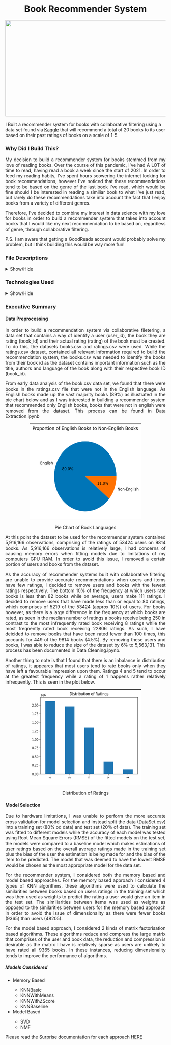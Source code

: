 <h1 align='center'>Book Recommender System</h1>

<p align="center">
  <img width="800" height="300" src="https://hips.hearstapps.com/hmg-prod.s3.amazonaws.com/images/old-books-arranged-on-shelf-royalty-free-image-1572384534.jpg">
</p>

I Built a recommender system for books with collaborative filtering using a data set found via <a href="https://www.kaggle.com/alexanderfrosati/goodbooks-10k-updated">Kaggle</a> that will recommend a total of 20 books to its user based on their past ratings of books on a scale of 1-5.

<h3> Why Did I Build This? </h3>
<p align='justify'>
My decision to build a recommender system for books stemmed from my love of reading books. Over the course of this pandemic, I've had A LOT of time to read, having read a book a week since the start of 2021. In order to feed my reading habits, I've spent hours scowering the internet looking for book recommendations, however I've noticed that these recommendations tend to be based on the genre of the last book I've read, which would be fine should I be interested in reading a similiar book to what I've just read, but rarely do these recommendations take into account the fact that I enjoy books from a variety of different genres.
</p>
</n>
<p align='justify'>
Therefore, I've decided to combine my interest in data science with my love for books in order to build a recommender system that takes into account books that I would like my next recommendation to be based on, regardless of genre, through collaborative filtering.
</p>
</n>
<p align='justify'>
 P.S. I am aware that getting a GoodReads account would probably solve my problem, but I think building this would be way more fun!
</p>

<h3> File Descriptions </h3>
<details>
  <summary>Show/Hide</summary>
<ol>
  <li><a href="https://github.com/supergrace99/BookRecommenderSystem/tree/main/Data"><b>Data</b></a>: Folder contains all datasets created or required for recommender system to work</li>
  <ul>
    <li><b>ratings.csv.zip</b>: Contains ratings of 53434 different users on a variety of diiferent books</li>
    <li><b>books.csv</b>: Has metadata for each book (goodreads IDs, authors, title, average rating, etc.)</li>
    <li><b>DataSet.csv.zip</b>:The final dataset used for model selection, parameter tuning and for the recommender system itself </li>
    <li><b>book_list.csv</b>: Dataset required for the recommender system itself</li>
  </ul>
<li><a href="https://github.com/supergrace99/BookRecommenderSystem/blob/main/Data%20Extraction.ipynb"><b>Data Extraction.ipynb</b></a>: Documents data preprocessing, whereby subsets of the books.csv dataset and ratings.csv dataset were combined to work with</li>
<li><a href="https://github.com/supergrace99/BookRecommenderSystem/blob/main/Data%20Cleaning.ipynb"><b>Data Cleaning.ipynb</b></a>: Contains jupyter notebook documenting the data cleaning process, primarily removing certain pieces of data to avoid memory errors</li>
<li><a href="https://github.com/supergrace99/BookRecommenderSystem/blob/main/Model%20Selection.ipynb"><b>Model Selection.ipynb</b></a>: Models considered for the recommendation system </li>
<li><a href="https://github.com/supergrace99/BookRecommenderSystem/blob/main/Parameter%20Tuning.ipynb"><b>Parameter Tuning.ipynb</b></a>: Documents the manual paramter tuning conducted for model improvement</li>
<li><a href="https://github.com/supergrace99/BookRecommenderSystem/blob/main/Recommender.py"><b>Recommender.py</b></a>: Contains all functions required for user to use the final recommender system</li>
<li><a href="https://github.com/supergrace99/BookRecommenderSystem/blob/main/Interface.ipynb"><b>Interface.ipynb</b></a>: The final recommender system for users</li>
</ol>
</details>
</n>
<h3>Technologies Used</h3>
<details>
  <summary>Show/Hide</summary>
  <ul>
    <li><b>Pandas</b>: software library written for the Python programming language for data manipulation and analysis</li>
    <li><b>Matplotlib</b>: a plotting library for the Python programming language and its numerical mathematics extension NumPy</li>
    <li><b>Seaborn</b>: data visualization library based on matplotlib</li>
    <li><b>Surprise</b>: a Python <b>scikit</b> for building and testing recommender systems</li>
  </ul>
</details>
</n>
<h3>Executive Summary</h3>
<h4>Data Preprocessing </h4>
<p align='justify'>
  In order to build a recommendation system via collaborative filetering, a data set that contains a way of identify a user (user_id), the book they are rating (book_id) and their actual rating (rating) of the book must be created. To do this, the datasets books.csv and ratings.csv were used. While the ratings.csv dataset, contained all relevant information required to build the recommendation system, the books.csv was needed to identify the books from their book id as the dataset contains important information such as the title, authors and language of the book along with their respective book ID (book_id).</p>
  </n>
 <p align='justify'>
  From early data analysis of the book.csv data set, we found that there were books in the ratings.csv file that were not in the English language. As English books made up the vast majority books (89%) as illustrated in the pie chart below and as I was interested in building a recommender system that recommended only English books, books that were not in english were removed from the dataset. This process can be found in Data Extraction.ipynb </p>
<p align='center'>
  <img width=350 height=300 src="https://github.com/supergrace99/BookRecommenderSystem/blob/main/Images/Image%201.png?raw=true">
  <p align='center'>Pie Chart of Book Languages</p>
  </p>
</n>
<p align='justify'>
  At this point the dataset to be used for the recommender system contained 5,916,166 observations, comprising of the ratings of 53424 users on 9814 books. As 5,916,166 observations is relatively large, I had concerns of causing memory errors when fitting models due to limitations of my computers GPU RAM. In order to avoid this issue, I removed a certain portion of users and books from the dataset.</p>
  </n>
<p align='justify'>
  As the accuracy of recommender systems built with collaborative filtering are unable to provide accurate recommendations when users and items have few ratings, I decided to remove users and books with the fewest ratings respectively. The bottom 10% of the frequency at which users rate books is less than 82 books while on average, users make 111 ratings. I decided to remove users that have made less than or equal to 80 ratings, which comprises of 5219 of the 53424 (approx 10%) of users. For books however, as there is a large difference in the frequency at which books are rated, as seen in the median number of ratings a books receive being 250 in contrast to the most infrequently rated book receiving 8 ratings while the most freqnently rated book receiving 22806 ratings. As such, I have deicided to remove books that have been rated fewer than 100 times, this accounts for 449 of the 9814 books (4.5%). By removing these users and books, I was able to reduce the size of the dataset by 6% to 5,563,131. This process has been documented in Data Cleaning.ipynb.
  </p>
  
<p align='justify'>
  Another thing to note is that I found that there is an inbalance in distribution of ratings, it appeares that most users tend to rate books only when they have left a favourable impression upon them. Ratings 4 and 5 tend to occur at the greatest frequency while a rating of 1 happens rather relatively infrequently. This is seen in the plot below.
  </p>
  </n>
  <p align='center'>
  <img width=350 height=300 src="https://github.com/supergrace99/BookRecommenderSystem/blob/main/Images/Image%202.png?raw=true">
  <p align='center'>Distribution of Ratings</p>
  </p>
</n>
<h4>Model Selection </h4>
<p align='justify'>
  Due to hardware limitations, I was unable to perform the more accurate cross validation for model selection and instead split the data (DataSet.csv) into a training set (80% od data) and test set (20% of data). The training set was fitted to different models while the accuracy of each model was tested using Root Mean Square Errors (RMSE) of the fitted models on the test set, the models were compared to a baseline model which makes estimations of user ratings based on the overall average ratings made in the training set plus the bias of the user the estimation is being made for and the bias of the item to be predicted. The model that was deemed to have the lowest RMSE would be chosen as the most appropriate model for the data set.
  </p>
  </n>
<p align='justify'>
  For the recommender system, I considered both the memory based and model based approaches. For the memory based approach I considered 4 types of KNN algorithms, these algorithms were used to calculate the similarities between books based on users ratings in the training set which was then used as weights to predict the rating a user would give an item in the test set. The similiarities between items was used as weights as opposed to the similarities between users for the memory based approach in order to avoid the issue of dimensionality as there were fewer books (9365) than users (48205). 
  </p>
<p align='justify'>
  For the model based approach, I considered 2 kinds of matrix factorisation based algorithms. These algorithms reduce and compress the large matrix that comprises of the user and book data, the reduction and compression is desirable as the matrix I have is relatively sparse as users are unlikely to have rated all 9365 books. In these instances, reducing dimensionality tends to improve the performance of algorithms.
  </p>
<h5>Models Considered</h5>
  <ul>
    <li>Memory Based</li>
    </n>
    <ul>
      <li>KNNBasic</li>
      <li>KNNWithMeans</li>
      <li>KNNWithZScore</li>
      <li>KNNBaseline</li>  
    </ul>
  </n>
    <li>Model Based</li>
    <ul>
      <li>SVD</li>
      <li>NMF</li>
    </ul>
  </ul>
  <p align='justify'>Please read the Surprise documentation for each approach <a href="https://surprise.readthedocs.io/en/stable/prediction_algorithms_package.html">HERE</a> </p>
  
  
  
  


 


